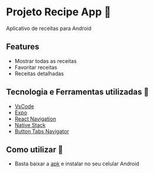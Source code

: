 # Projeto Recipe App :garlic:
Aplicativo de receitas para Android

## Features 
- Mostrar todas as receitas
- Favoritar receitas
- Receitas detalhadas

## Tecnologia e Ferramentas utilizadas :robot:
- [VsCode](https://code.visualstudio.com/)
- [Expo](https://docs.expo.dev/)
- [React Navigation](https://reactnavigation.org/docs/getting-started)
- [Native Stack](https://reactnavigation.org/docs/hello-react-navigation)
- [Button Tabs Navigator](https://reactnavigation.org/docs/bottom-tab-navigator)

## Como utilizar :iphone:
- Basta baixar a [apk](#) e instalar no seu celular Android